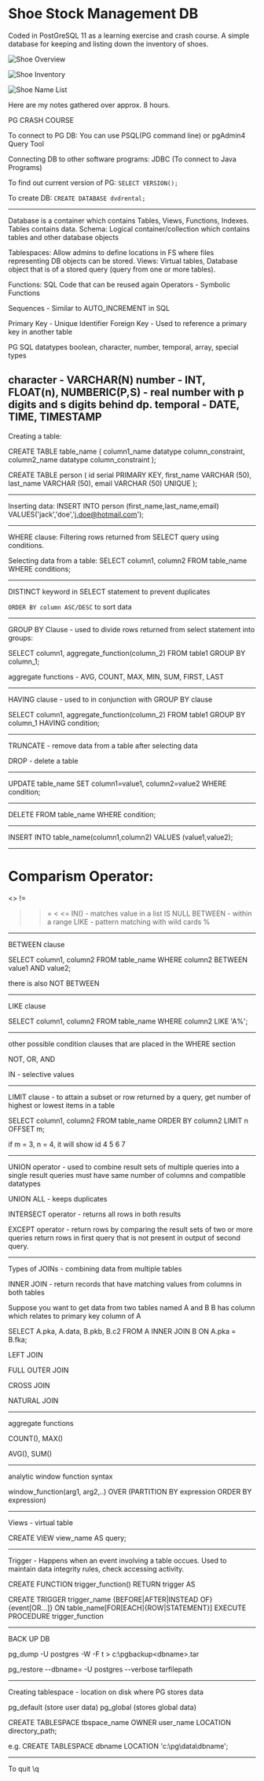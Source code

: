 # Shoe Stock Management DB
Coded in PostGreSQL 11 as a learning exercise and crash course. A simple database for keeping and listing down the inventory of shoes.

![Shoe Overview](https://github.com/DarrenCzen/ShoeStockManagementDB/blob/master/ShoeDB_overview.PNG)

![Shoe Inventory](https://github.com/DarrenCzen/ShoeStockManagementDB/blob/master/shoe_inventview.PNG)

![Shoe Name List](https://github.com/DarrenCzen/ShoeStockManagementDB/blob/master/name_list.PNG)

Here are my notes gathered over approx. 8 hours.

PG CRASH COURSE

To connect to PG DB:
You can use PSQL(PG command line) or pgAdmin4 Query Tool

Connecting DB to other software programs:
JDBC (To connect to Java Programs)

To find out current version of PG:
`SELECT VERSION();`

To create DB:
`CREATE DATABASE dvdrental;`

--------------------------------------------------------------------------------------------------

Database is a container which contains Tables, Views, Functions, Indexes.
Tables contains data.
Schema: Logical container/collection which contains tables and other database objects

Tablespaces: Allow admins to define locations in FS where files representing DB objects can be stored.
Views: Virtual tables, Database object that is of a stored query (query from one or more tables).

Functions: SQL Code that can be reused again
Operators - Symbolic Functions

Sequences - Similar to AUTO_INCREMENT in SQL

Primary Key - Unique Identifier
Foreign Key - Used to reference a primary key in another table

PG SQL datatypes
boolean, character, number, temporal, array, special types

character - VARCHAR(N)
number - INT, FLOAT(n), NUMBERIC(P,S) - real number with p digits and s digits behind dp. 
temporal - DATE, TIME, TIMESTAMP
--------------------------------------------------------------------------------------------------
Creating a table:

CREATE TABLE table_name (
	column1_name datatype column_constraint,
	column2_name datatype column_constraint
);

CREATE TABLE person (
	id serial PRIMARY KEY,
	first_name VARCHAR (50),
	last_name VARCHAR (50),
	email VARCHAR (50) UNIQUE
);

--------------------------------------------------------------------------------------------------

Inserting data:
INSERT INTO person (first_name,last_name,email)
VALUES('jack','doe','j.doe@hotmail.com');

--------------------------------------------------------------------------------------------------

WHERE clause:
Filtering rows returned from SELECT query using conditions.

Selecting data from a table:
SELECT column1, column2
FROM table_name
WHERE conditions;

--------------------------------------------------------------------------------------------------

DISTINCT keyword in SELECT statement to prevent duplicates

`ORDER BY column ASC/DESC` to sort data

--------------------------------------------------------------------------------------------------

GROUP BY Clause - used to divide rows returned from select statement into groups:

SELECT column1, aggregate_function(column_2)
FROM table1
GROUP BY column_1;

aggregate functions - AVG, COUNT, MAX, MIN, SUM, FIRST, LAST

--------------------------------------------------------------------------------------------------

HAVING clause - used to in conjunction with GROUP BY clause

SELECT column1, aggregate_function(column_2)
FROM table1
GROUP BY column_1
HAVING condition;

--------------------------------------------------------------------------------------------------

TRUNCATE - remove data from a table after selecting data

DROP - delete a table

--------------------------------------------------------------------------------------------------

UPDATE table_name
SET column1=value1, column2=value2
WHERE condition;

--------------------------------------------------------------------------------------------------

DELETE FROM table_name
WHERE condition;

--------------------------------------------------------------------------------------------------

INSERT INTO table_name(column1,column2)
VALUES (value1,value2);

--------------------------------------------------------------------------------------------------

Comparism Operator: 
= 
<> != 
> >= < <=
IN() - matches value in a list
IS NULL
BETWEEN - within a range
LIKE - pattern matching with wild cards %

--------------------------------------------------------------------------------------------------

BETWEEN clause

SELECT column1, column2
FROM table_name
WHERE column2 BETWEEN value1 AND value2;

there is also NOT BETWEEN

--------------------------------------------------------------------------------------------------

LIKE clause

SELECT column1, column2
FROM table_name
WHERE column2 LIKE 'A%';

--------------------------------------------------------------------------------------------------

other possible condition clauses that are placed in the WHERE section

NOT, OR, AND

IN - selective values

--------------------------------------------------------------------------------------------------

LIMIT clause - to attain a subset or row returned by a query, get number of highest or lowest items in a  table

SELECT column1, column2
FROM table_name
ORDER BY column2
LIMIT n OFFSET m;

if m = 3, n = 4, it will show id 4 5 6 7

--------------------------------------------------------------------------------------------------

UNION operator - used to combine result sets of multiple queries into a single result
queries must have same number of columns and compatible datatypes

UNION ALL - keeps duplicates

INTERSECT operator - returns all rows in both results

EXCEPT operator - return rows by comparing the result sets of two or more queries
return rows in first query that is not present in output of second query.

--------------------------------------------------------------------------------------------------

Types of JOINs - combining data from multiple tables

INNER JOIN - return records that have matching values from columns in both tables

Suppose you want to get data from two tables named A and B 
B has column which relates to primary key column of A

SELECT A.pka, A.data, B.pkb, B.c2
FROM A 
INNER JOIN B ON A.pka = B.fka;

LEFT JOIN

FULL OUTER JOIN

CROSS JOIN

NATURAL JOIN

--------------------------------------------------------------------------------------------------

aggregate functions

COUNT(), MAX()

AVG(), SUM()

--------------------------------------------------------------------------------------------------

analytic window function syntax

window_function(arg1, arg2,..) OVER (PARTITION BY expression ORDER BY expression)


--------------------------------------------------------------------------------------------------

Views - virtual table

CREATE VIEW view_name AS query;

--------------------------------------------------------------------------------------------------

Trigger - Happens when an event involving a table occues. Used to maintain data integrity rules, check accessing activity.

CREATE FUNCTION trigger_function() RETURN trigger AS

CREATE TRIGGER trigger_name {BEFORE|AFTER|INSTEAD OF}{event[OR...]}
ON table_name[FOR[EACH]{ROW|STATEMENT}] EXECUTE PROCEDURE trigger_function

--------------------------------------------------------------------------------------------------
BACK UP DB

pg_dump -U postgres -W -F t <dbname> > c:\pgbackup\<dbname>.tar

pg_restore --dbname=<dbname> -U postgres --verbose tarfilepath

--------------------------------------------------------------------------------------------------
Creating tablespace - location on disk where PG stores data

pg_default (store user data)
pg_global (stores global data)

CREATE TABLESPACE tbspace_name
OWNER user_name
LOCATION directory_path;

e.g. CREATE TABLESPACE dbname LOCATION 'c:\pg\\data\dbname';

--------------------------------------------------------------------------------------------------

To quit
\q
